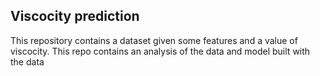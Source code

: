 ## Viscocity prediction


This repository contains a dataset given some features and a value of viscocity. This repo contains an analysis of the data and model built with the data